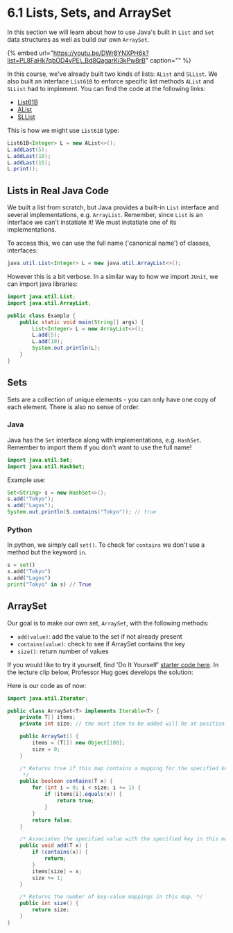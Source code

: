 # 6.1 Lists, Sets, and ArraySet

In this section we will learn about how to use Java's built in `List` and `Set` data structures as well as build our own `ArraySet`.

{% embed url="https://youtu.be/DWr8YNXPH6k?list=PL8FaHk7qbOD4vPE\_Bd8QagarKi3kPw8rB" caption="" %}

In this course, we've already built two kinds of lists: `AList` and `SLList`. We also built an interface `List61B` to enforce specific list methods `AList` and `SLList` had to implement. You can find the code at the following links:

* [List61B](https://github.com/Berkeley-CS61B/lectureCode-sp19/blob/master/inheritance2/List61B.java)
* [AList](https://github.com/Berkeley-CS61B/lectureCode-sp19/blob/master/inheritance1/AList.java)
* [SLList](https://github.com/Berkeley-CS61B/lectureCode-sp19/blob/master/inheritance2/SLList.java)

This is how we might use `List61B` type:

```java
List61B<Integer> L = new AList<>();
L.addLast(5);
L.addLast(10);
L.addLast(15);
L.print();
```

## Lists in Real Java Code

We built a list from scratch, but Java provides a built-in `List` interface and several implementations, e.g. `ArrayList`. Remember, since `List` is an interface we can't instatiate it! We must instatiate one of its implementations.

To access this, we can use the full name \('canonical name'\) of classes, interfaces:

```java
java.util.List<Integer> L = new java.util.ArrayList<>();
```

However this is a bit verbose. In a similar way to how we import `JUnit`, we can import java libraries:

```java
import java.util.List;
import java.util.ArrayList;

public class Example {
    public static void main(String[] args) {
        List<Integer> L = new ArrayList<>();
        L.add(5);
        L.add(10);
        System.out.println(L);
    }
}
```

## Sets

Sets are a collection of unique elements - you can only have one copy of each element. There is also no sense of order.

### Java

Java has the `Set` interface along with implementations, e.g. `HashSet`. Remember to import them if you don't want to use the full name!

```java
import java.util.Set;
import java.util.HashSet;
```

Example use:

```java
Set<String> s = new HashSet<>();
s.add("Tokyo");
s.add("Lagos");
System.out.println(S.contains("Tokyo")); // true
```

### Python

In python, we simply call `set()`. To check for `contains` we don't use a method but the keyword `in`.

```python
s = set()
s.add("Tokyo")
s.add("Lagos")
print("Tokyo" in s) // True
```

## ArraySet

Our goal is to make our own set, `ArraySet`, with the following methods:

* `add(value)`: add the value to the set if not already present
* `contains(value)`: check to see if ArraySet contains the key
* `size()`: return number of values

If you would like to try it yourself, find 'Do It Yourself' [starter code here](https://github.com/Berkeley-CS61B/lectureCode-sp19/blob/af2325c600010a8894a6ce3a3ccf517547145ec1/exercises/DIY/inheritance4/ArraySet.java). In the lecture clip below, Professor Hug goes develops the solution:

Here is our code as of now:

```java
import java.util.Iterator;

public class ArraySet<T> implements Iterable<T> {
    private T[] items;
    private int size; // the next item to be added will be at position size

    public ArraySet() {
        items = (T[]) new Object[100];
        size = 0;
    }

    /* Returns true if this map contains a mapping for the specified key.
     */
    public boolean contains(T x) {
        for (int i = 0; i < size; i += 1) {
            if (items[i].equals(x)) {
                return true;
            }
        }
        return false;
    }

    /* Associates the specified value with the specified key in this map. */
    public void add(T x) {
        if (contains(x)) {
            return;
        }
        items[size] = x;
        size += 1;
    }

    /* Returns the number of key-value mappings in this map. */
    public int size() {
        return size;
    }
}
```


